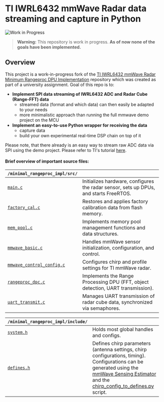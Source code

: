 # TI IWRL6432 mmWave Radar data streaming and capture in Python


![Work in Progress](https://img.shields.io/badge/status–work%20in%20progress-yellow)

> **Warning:** This repository is work in progress. **As of now none of the goals have been implemented.**

## Overview 
This project is a work-in-progress fork of the [TI IWRL6432 mmWave Radar Minimum Rangeproc DPU Implementation](https://github.com/95lux/ti_iwrl6432boost_dsp) repository which was created as part of a university assignment. 
Goal of this repo is to:
- **Implement SPI data streaming of IWRL6432 ADC and Radar Cube (Range-FFT) data** 
    - streamed data (format and which data) can then easily be adapted to your needs
    - more minimalistic approach than running the full mmwave demo project on the MCU
- **Implement an easy-to-use Python wrapper for receiving the data**
    - capture data
    - build your own experimental real-time DSP chain on top of it

Please note, that there already is an easy way to stream raw ADC data via SPI using the demo project. Please refer to TI's tutorial [here](https://e2e.ti.com/cfs-file/__key/communityserver-discussions-components-files/1023/Steps-for-Raw-ADC-Data-Streaming-in-IWRL6432.pdf).

#### **Brief overview of important source files:**


| `/minimal_rangeproc_impl/src/`                  |  |
|-----------------------|-------------|
| [`main.c`](/minimal_rangeproc_impl/src/main.c)             | Initializes hardware, configures the radar sensor, sets up DPUs, and starts FreeRTOS. |
| [`factory_cal.c`](/minimal_rangeproc_impl/src/factory_cal.c)      | Restores and applies factory calibration data from flash memory. |
| [`mem_pool.c`](/minimal_rangeproc_impl/src/mem_pool.c)        | Implements memory pool management functions and data structures. |
| [`mmwave_basic.c`](/minimal_rangeproc_impl/src/mmwave_basic.c)    | Handles mmWave sensor initialization, configuration, and control. |
| [`mmwave_control_config.c`](/minimal_rangeproc_impl/src/mmwave_control_config.c) | Configures chirp and profile settings for TI mmWave radar. |
| [`rangeproc_dpc.c`](/minimal_rangeproc_impl/src/rangeproc_dpc.c)   | Implements the Range Processing DPU (FFT, object detection, UART transmission). |
| [`uart_transmit.c`](/minimal_rangeproc_impl/src/uart_transmit.c)   | Manages UART transmission of radar cube data, synchronized via semaphores. |


| `/minimal_rangeproc_impl/include/`           |  |
|--------------|-------------|
| [`system.h`](./minimal_rangeproc_impl/include/system.h)  | Holds most global handles and configs. |
| [`defines.h`](./minimal_rangeproc_impl/include/defines.h)  | Defines chirp parameters (antenna settings, chirp configurations, timing). Configurations can be generated using the [mmWave Sensing Estimator](https://dev.ti.com/gallery/view/mmwave/mmWaveSensingEstimator/ver/2.4.0/) and the [chirp_config_to_defines.py](/scripts/chirp_config_to_defines.py) script. |
